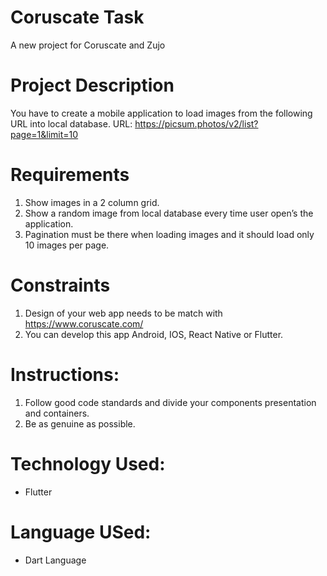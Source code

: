 # Coruscate Task

A new project for Coruscate and Zujo

# Project Description

You have to create a mobile application to load images from the following URL
into local database.
URL: https://picsum.photos/v2/list?page=1&limit=10

# Requirements

1) Show images in a 2 column grid.
2) Show a random image from local database every time user open’s the
   application.
3) Pagination must be there when loading images and it should load only 10 images
   per page.
   
# Constraints

1) Design of your web app needs to be match with https://www.coruscate.com/
2) You can develop this app Android, IOS, React Native or Flutter.

# Instructions:
1) Follow good code standards and divide your components presentation and
   containers.
2) Be as genuine as possible.

# Technology Used:

* Flutter

# Language USed:

* Dart Language





